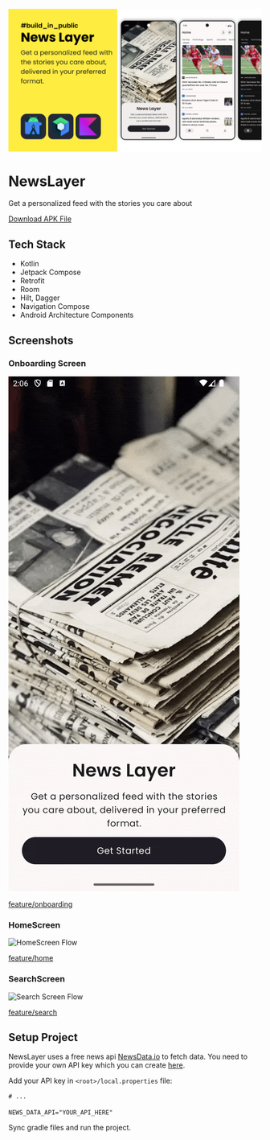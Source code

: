 ![Poster](./graphics/poster.png)

# NewsLayer
Get a personalized feed with the stories you care about

[Download APK File](./app/release/app-release.apk)


## Tech Stack
- Kotlin
- Jetpack Compose
- Retrofit
- Room
- Hilt, Dagger
- Navigation Compose
- Android Architecture Components


## Screenshots

### Onboarding Screen

![OnBoarding Screen Flow](./graphics/onboarding_screen.gif)

[feature/onboarding](./feature/onboarding/src/main/java/org/dreamerslab/newslayer/feature/onboarding)

### HomeScreen

![HomeScreen Flow](./graphics/home_screen.gif)

[feature/home](./feature/home/src/main/java/org/dreamerslab/newslayer/feature/home)

### SearchScreen

![Search Screen Flow](./graphics/search_screen.gif)

[feature/search](./feature/search/src/main/java/org/dreamerslab/newslayer/feature/search)

## Setup Project

NewsLayer uses a free news api [NewsData.io](https://newsdata.io) to fetch data. You need to
provide your own API key which you can create [here](https://newsdata.io/register).

Add your API key in `<root>/local.properties` file:

```
# ...

NEWS_DATA_API="YOUR_API_HERE"
```

Sync gradle files and run the project.
